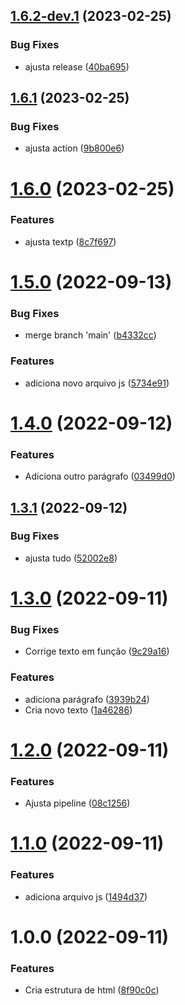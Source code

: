 ## [1.6.2-dev.1](https://github.com/severiano-flavio/semantic-test/compare/v1.6.1...v1.6.2-dev.1) (2023-02-25)


### Bug Fixes

* ajusta release ([40ba695](https://github.com/severiano-flavio/semantic-test/commit/40ba695d17e8d541a2653a7520998502e5f3937b))

## [1.6.1](https://github.com/severiano-flavio/semantic-test/compare/v1.6.0...v1.6.1) (2023-02-25)


### Bug Fixes

* ajusta action ([9b800e6](https://github.com/severiano-flavio/semantic-test/commit/9b800e6c7f212eadb530a6e32a77ca35b683d8ce))

# [1.6.0](https://github.com/severiano-flavio/semantic-test/compare/v1.5.0...v1.6.0) (2023-02-25)


### Features

* ajusta textp ([8c7f697](https://github.com/severiano-flavio/semantic-test/commit/8c7f697dde5c44c3062a95b78e0f3c2380a09290))

# [1.5.0](https://github.com/severiano-flavio/semantic-test/compare/v1.4.0...v1.5.0) (2022-09-13)


### Bug Fixes

* merge branch 'main' ([b4332cc](https://github.com/severiano-flavio/semantic-test/commit/b4332cc327130480601f062e02e01b8f5154ad77))


### Features

* adiciona novo arquivo js ([5734e91](https://github.com/severiano-flavio/semantic-test/commit/5734e91756a4fff325685764b637de31a632b214))

# [1.4.0](https://github.com/severiano-flavio/semantic-test/compare/v1.3.1...v1.4.0) (2022-09-12)


### Features

* Adiciona outro parágrafo ([03499d0](https://github.com/severiano-flavio/semantic-test/commit/03499d05ac6f6c64ab011aa3bbb15d4c623f5bff))

## [1.3.1](https://github.com/severiano-flavio/semantic-test/compare/v1.3.0...v1.3.1) (2022-09-12)


### Bug Fixes

* ajusta tudo ([52002e8](https://github.com/severiano-flavio/semantic-test/commit/52002e81384ea81f6ff6926302dbb048a6a5e7e5))

# [1.3.0](https://github.com/severiano-flavio/semantic-test/compare/v1.2.0...v1.3.0) (2022-09-11)


### Bug Fixes

* Corrige texto em função ([9c29a16](https://github.com/severiano-flavio/semantic-test/commit/9c29a1605b6a4c61404ad2fa10baf0caff68dd0d))


### Features

* adiciona parágrafo ([3939b24](https://github.com/severiano-flavio/semantic-test/commit/3939b2477e718884f2e047b00f838c5944ba4b8f))
* Cria novo texto ([1a46286](https://github.com/severiano-flavio/semantic-test/commit/1a46286fc0cd4982a3d4ce2159f8f35f75d3f098))

# [1.2.0](https://github.com/severiano-flavio/semantic-test/compare/v1.1.0...v1.2.0) (2022-09-11)


### Features

* Ajusta pipeline ([08c1256](https://github.com/severiano-flavio/semantic-test/commit/08c12563ef186ce6b6905d543a3dcfeba4130808))

# [1.1.0](https://github.com/severiano-flavio/semantic-test/compare/v1.0.0...v1.1.0) (2022-09-11)


### Features

* adiciona arquivo js ([1494d37](https://github.com/severiano-flavio/semantic-test/commit/1494d37130216d8a1963912c053cf12678952a01))

# 1.0.0 (2022-09-11)


### Features

* Cria estrutura de html ([8f90c0c](https://github.com/severiano-flavio/semantic-test/commit/8f90c0c98db83dcf966644fc089b2b927a6fa208))
